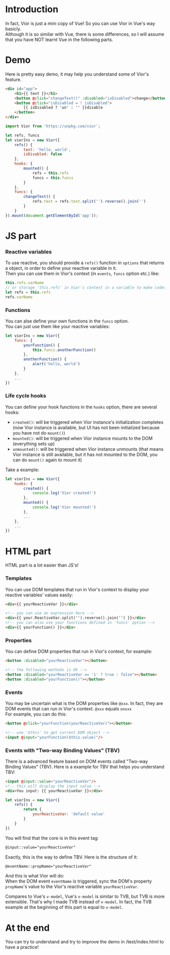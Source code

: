 # Introduction
In fact, Vior is just a mini copy of Vue! So you can use Vior in Vue's way basicly.  
Although it is so similar with Vue, there is some differences, so I will assume that you have NOT learnt Vue in the following parts.

# Demo
Here is pretty easy demo, it may help you understand some of Vior's feature.
```html
<div id="app">
    <h1>{{ text }}</h1>
    <button @click="changeText()" :disabled="isDisabled">change</button>
    <button @click="isDisabled = ! isDisabled">
        {{ isDisabled ? 'un' : '' }}disable
    </button>
</div>
```
```javascript
import Vior from 'https://unpkg.com/vior';

let refs, funcs
let viorIns = new Vior({
    refs() {
        text: 'hello, world',
        isDisabled: false
    },
    hooks: {
        mounted() {
            refs = this.refs
            funcs = this.funcs
        }
    },
    funcs: {
        changeText() {
            refs.text = refs.text.split('').reverse().join('')
        }
    }
}).mount(document.getElementById('app'));
``` 

# JS part
### Reactive variables
To use reactive, you should provide a `refs()` function in `options` that returns a object, in order to define your reactive variable in it.  
Then you can use them in Vior's context (in `events`, `funcs` option etc.) like:
```javascript
this.refs.varName
// or storage 'this.refs' in Vior's context in a variable to make codes short:
let refs = this.refs
refs.varName
```

### Functions
You can alse define your own functions in the `funcs` option.  
You can just use them like your reactive variables:
```javascript
let viorIns = new Vior({
    funcs: {
        yourFunction() {
            this.funcs.anotherFunction()
        },
        anotherFunction() {
            alert('hello, world')
        }
    },
    ...
})
```

### Life cycle hooks
You can define your hook functions in the `hooks` option, there are several hooks:
- `created()`: will be triggered when Vior instance's initialization completes (now Vior instance is available, but UI has not been initialized because you have not do `mount()`)
- `mounted()`: will be triggered when Vior instance mounts to the DOM (everything sets up)
- `unmounted()`: will be triggered when Vior instance unmounts (that means Vior instance is still available, but it has not mounted to the DOM, you can do `mount()` again to mount it)

Take a example:
```javascript
let viorIns = new Vior({
    hooks: {
        created() {
            console.log('Vior created!')
        },
        mounted() {
            console.log('Vior mounted!')
        },
        ...
    },
    ...
})
```

# HTML part
HTML part is a lot easier than JS's!

### Templates
You can use DOM templates that run in Vior's context to display your reactive variables' values easily:  
```html
<div>{{ yourReactiveVar }}</div>

<!-- you can use an expression here -->
<div>{{ your.ReactiveVar.split('').reverse().join('') }}</div>
<!-- you can also use your functions defined in 'funcs' option -->
<div>{{ yourFunction() }}</div>
```

### Properties
You can define DOM properties that run in Vior's context, for example:
```html
<button :disabled="yourReactiveVar"></button>

<!-- the following methods is OK -->
<button :disabled="yourReactiveVar == '1' ? true : false"></button>
<button :disabled="yourFunction()"></button>
```

### Events
You may be uncertain what is the DOM properties like `@xxx`. In fact, they are DOM events that can run in Vior's context. `@xxx` equals `onxxx`  
For example, you can do this:  
```html
<button @click="yourFunction(yourReactiveVar)"></button>

<!-- use '$this' to get current DOM object -->
<input @input="yourFunction($this.value)"/>
```

### Events with "Two-way Binding Values" (TBV)
There is a advanced feature based on DOM events called "Two-way Binding Values" (TBV). Here is a example for TBV that helps you understand TBV: 
```html
<input @input::value="yourReactiveVar"/>
<!-- this will display the input value -->
<div>You input: {{ yourReactiveVar }}</div>
```
```javascript
let viorIns = new Vior({
    refs() {
        return {
            yourReactiveVar: 'default value'
        }
    }
})
```
You will find that the core is in this event tag:
```html
@input::value="yourReactiveVar"
```
Exactly, this is the way to define TBV. Here is the structure of it: 
```html
@eventName::propName="yourReactiveVar"
```
And this is what Vior will do:  
When the DOM event `eventName` is triggered, sync the DOM's property `propName`'s value to the Vior's reactive variable `yourReactiveVar`.  

Compares to Vue's `v-model`, Vue's `v-model` is similar to TVB, but TVB is more extensible. That's why I made TVB instead of `v-model`. In fact, the TVB example at the beginning of this part is equal to `v-model`.

# At the end
You can try to understand and try to improve the demo in /test/index.html to have a practice!